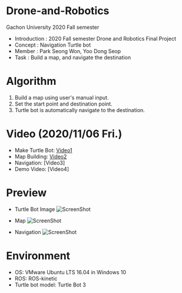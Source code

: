 # Drone-and-Robotics
Gachon University 2020 Fall semester

* Introduction : 2020 Fall semester Drone and Robotics Final Project
* Concept : Navigation Turtle bot
* Member : Park Seong Won, Yoo Dong Seop
* Task : Build a map, and navigate the destination

# Algorithm
1. Build a map using user's manual input.
2. Set the start point and destination point.
3. Turtle bot is automatically navigate to the destination.

# Video (2020/11/06 Fri.)
* Make Turtle Bot: [Video1](https://drive.google.com/file/d/1zLqF6_0hI2s59hDbz6tWlQigPG6EHMkm/view?usp=sharing)
* Map Building: [Video2](https://drive.google.com/file/d/1a-xqVrOwDMxeBTodeVB-DQSqwjxVYNr6/view?usp=sharing)
* Navigation: [Video3]
* Demo Video: [Video4]

# Preview
* Turtle Bot Image
![ScreenShot](Selfi_Mode/Selfi_Mode_img_5.jpg)

* Map
![ScreenShot](Half_Mode/Half_Mode_img_5.jpg)

* Navigation
![ScreenShot](Full_Mode/Full_Mode_img_5.jpg)

# Environment
* OS: VMware Ubuntu LTS 16.04 in Windows 10
* ROS: ROS-kinetic
* Turtle bot model: Turtle Bot 3
